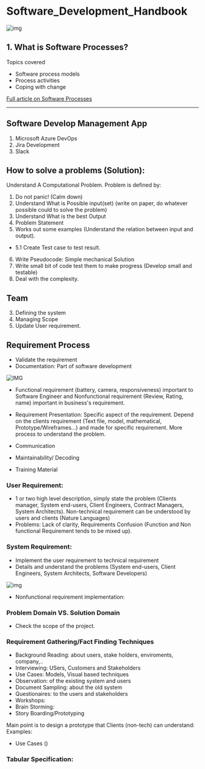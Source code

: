 # Software_Development_Handbook

![img](https://github.com/jackyhuynh/Software_Development_Handbook/blob/main/images/SDLC.PNG)

## 1. What is Software Processes?
Topics covered
- Software process models 
- Process activities
- Coping with change

[Full article on Software Processes](/handbook/SoftwareProcess.md) 

---

## Software Develop Management App

1. Microsoft Azure DevOps
2. Jira Development
3. Slack

## How to solve a problems (Solution): 
Understand A Computational Problem. Problem is defined by:
1. Do not panic! (Calm down)
2. Understand What is Possible input(set) (write on paper, do whatever possible could to solve the problem)
3. Understand What is the best Output
4. Problem Statement
5. Works out some examples (Understand the relation between input and output).
 - 5.1 Create Test case to test result.
6. Write Pseudocode: Simple mechanical Solution
7. Write small bit of code test them to make progress (Develop small and testable)
8. Deal with the complexity.

## Team
3. Defining the system
4. Managing Scope
5. Update User requirement.

## Requirement Process

- Validate the requirement
- Documentation: Part of software development

![IMG](https://github.com/jackyhuynh/Software_Development_Handbook/blob/main/images/Software_Requirement.PNG)

- Functional requirement (battery, camera, responsiveness) important to Software Engineer and Nonfunctional requirement (Review, Rating, name) important in business's requirement.
-  Requirement Presentation: Specific aspect of the requirement. Depend on the clients requirement (Text file, model, mathematical, Prototype/Wireframes...) and made for specific requirement. More process to understand the problem. 

- Communication
- Maintainability/ Decoding
- Training Material

### User Requirement:
- 1 or two high level description, simply state the problem (Clients manager, System end-users, Client Engineers, Contract Managers, System Architects). Non-technical requirement can be understood by users and clients (Nature Languages)
- Problems: Lack of clarity, Requirements Confusion (Function and Non functional Requirement tends to be mixed up).  

### System Requirement:
- Implement the user requirement to technical requirement
- Details and understand the problems (System end-users, Client Engineers, System Architects, Software Developers)

![img](https://github.com/jackyhuynh/Software_Development_Handbook/blob/main/images/Product_Requirement.PNG)

- Nonfunctional requirement implementation:

### Problem Domain VS. Solution Domain
- Check the scope of the project. 

### Requirement Gathering/Fact Finding Techniques
- Background Reading: about users, stake holders, enviroments, company,..
- Interviewing: USers, Customers and Stakeholders
- Use Cases: Models, Visual based techniques
- Observation: of the existing system and users
- Document Sampling: about the old system
- Questionaires: to the users and stakeholders
- Workshops:
- Brain Storming:
- Story Boarding/Prototyping

 Main point is to design a prototype that Clients (non-tech) can understand:
 Examples:
 - Use Cases ()
 
### Tabular Specification:

